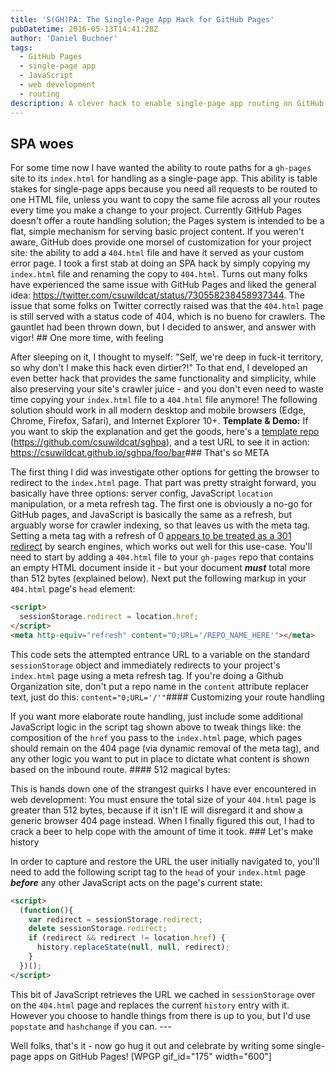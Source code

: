 ```yaml
---
title: 'S(GH)PA: The Single-Page App Hack for GitHub Pages'
pubDatetime: 2016-05-13T14:41:28Z
author: 'Daniel Buchner'
tags:
  - GitHub Pages
  - single-page app
  - JavaScript
  - web development
  - routing
description: A clever hack to enable single-page app routing on GitHub Pages by leveraging the 404.html file and preserving SEO-friendly status codes for crawlers.
---
```


## SPA woes

For some time now I have wanted the ability to route paths for a `gh-pages` site to its `index.html` for handling as a single-page app. This ability is table stakes for single-page apps because you need all requests to be routed to one HTML file, unless you want to copy the same file across all your routes every time you make a change to your project. Currently GitHub Pages doesn't offer a route handling solution; the Pages system is intended to be a flat, simple mechanism for serving basic project content. If you weren't aware, GitHub does provide one morsel of customization for your project site: the ability to add a `404.html` file and have it served as your custom error page. I took a first stab at doing an SPA hack by simply copying my `index.html` file and renaming the copy to `404.html`. Turns out many folks have experienced the same issue with GitHub Pages and liked the general idea: <https://twitter.com/csuwildcat/status/730558238458937344>. The issue that some folks on Twitter correctly raised was that the `404.html` page is still served with a status code of 404, which is no bueno for crawlers. The gauntlet had been thrown down, but I decided to answer, and answer with vigor! ## One more time, with feeling

After sleeping on it, I thought to myself: "Self, we're deep in fuck-it territory, so why don't I make this hack even dirtier?!" To that end, I developed an even better hack that provides the same functionality and simplicity, while also preserving your site's crawler juice - and you don't even need to waste time copying your `index.html` file to a `404.html` file anymore! The following solution should work in all modern desktop and mobile browsers (Edge, Chrome, Firefox, Safari), and Internet Explorer 10+. **Template & Demo:** If you want to skip the explanation and get the goods, here's a [template repo](https://github.com/csuwildcat/sghpa) (<https://github.com/csuwildcat/sghpa>), and a test URL to see it in action: <https://csuwildcat.github.io/sghpa/foo/bar>### That's so META

The first thing I did was investigate other options for getting the browser to redirect to the `index.html` page. That part was pretty straight forward, you basically have three options: server config, JavaScript `location` manipulation, or a meta refresh tag. The first one is obviously a no-go for GitHub pages, and JavaScript is basically the same as a refresh, but arguably worse for crawler indexing, so that leaves us with the meta tag. Setting a meta tag with a refresh of 0 [appears to be treated as a 301 redirect](http://sebastians-pamphlets.com/google-and-yahoo-treat-undelayed-meta-refresh-as-301-redirect/) by search engines, which works out well for this use-case. You'll need to start by adding a `404.html` file to your `gh-pages` repo that contains an empty HTML document inside it - but your document ***must*** total more than 512 bytes (explained below). Next put the following markup in your `404.html` page's `head` element:

```html
<script>
  sessionStorage.redirect = location.href;
</script>
<meta http-equiv="refresh" content="0;URL='/REPO_NAME_HERE'"></meta>
```

This code sets the attempted entrance URL to a variable on the standard `sessionStorage` object and immediately redirects to your project's `index.html` page using a meta refresh tag. If you're doing a Github Organization site, don't put a repo name in the `content` attribute replacer text, just do this: `content="0;URL='/'"`#### Customizing your route handling

If you want more elaborate route handling, just include some additional JavaScript logic in the script tag shown above to tweak things like: the composition of the `href` you pass to the `index.html` page, which pages should remain on the 404 page (via dynamic removal of the meta tag), and any other logic you want to put in place to dictate what content is shown based on the inbound route. #### 512 magical bytes:

This is hands down one of the strangest quirks I have ever encountered in web development: You must ensure the total size of your `404.html` page is greater than 512 bytes, because if it isn't IE will disregard it and show a generic browser 404 page instead. When I finally figured this out, I had to crack a beer to help cope with the amount of time it took. ### Let's make history

In order to capture and restore the URL the user initially navigated to, you'll need to add the following script tag to the `head` of your `index.html` page ***before*** any other JavaScript acts on the page's current state:

```html
<script>
  (function(){
    var redirect = sessionStorage.redirect;
    delete sessionStorage.redirect;
    if (redirect && redirect != location.href) {
      history.replaceState(null, null, redirect);
    }
  })();
</script>
```

This bit of JavaScript retrieves the URL we cached in `sessionStorage` over on the `404.html` page and replaces the current `history` entry with it. However you choose to handle things from there is up to you, but I'd use `popstate` and `hashchange` if you can. ---

Well folks, that's it - now go hug it out and celebrate by writing some single-page apps on GitHub Pages! \[WPGP gif_id="175" width="600"\]